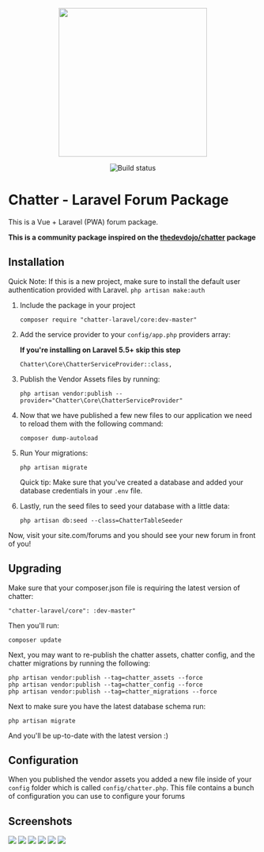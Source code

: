 <p align="center"><img width="300" src="https://raw.githubusercontent.com/chatter-laravel/core/master/public/assets/images/logo.png"></p>

<p align="center">
<img src="https://github.styleci.io/repos/7548986/shield?style=flat" alt="Build status">
</p>

# Chatter - Laravel Forum Package

This is a Vue + Laravel (PWA) forum package.

**This is a community package inspired on the [thedevdojo/chatter](https://github.com/thedevdojo/chatter) package**

## Installation

Quick Note: If this is a new project, make sure to install the default user authentication provided with Laravel. `php artisan make:auth`

1. Include the package in your project

    ```
    composer require "chatter-laravel/core:dev-master"
    ```

2. Add the service provider to your `config/app.php` providers array:

   **If you're installing on Laravel 5.5+ skip this step**

    ```
    Chatter\Core\ChatterServiceProvider::class,
    ```

3. Publish the Vendor Assets files by running:

    ```
    php artisan vendor:publish --provider="Chatter\Core\ChatterServiceProvider"
    ```

4. Now that we have published a few new files to our application we need to reload them with the following command:

    ```
    composer dump-autoload
    ```

5. Run Your migrations:

    ```
    php artisan migrate
    ```

    Quick tip: Make sure that you've created a database and added your database credentials in your `.env` file.

6. Lastly, run the seed files to seed your database with a little data:

    ```
    php artisan db:seed --class=ChatterTableSeeder
    ```

Now, visit your site.com/forums and you should see your new forum in front of you!

## Upgrading

Make sure that your composer.json file is requiring the latest version of chatter:

```
"chatter-laravel/core": :dev-master"
```

Then you'll run:

```
composer update
```

Next, you may want to re-publish the chatter assets, chatter config, and the chatter migrations by running the following:

```
php artisan vendor:publish --tag=chatter_assets --force
php artisan vendor:publish --tag=chatter_config --force
php artisan vendor:publish --tag=chatter_migrations --force
```

Next to make sure you have the latest database schema run:

```
php artisan migrate
```

And you'll be up-to-date with the latest version :)

## Configuration

When you published the vendor assets you added a new file inside of your `config` folder which is called `config/chatter.php`. This file contains a bunch of configuration you can use to configure your forums

## Screenshots
![](https://raw.githubusercontent.com/chatter-laravel/core/master/public/assets/images/laravel-chatter-forum.png)
![](https://raw.githubusercontent.com/chatter-laravel/core/master/public/assets/images/laravel-chatter-forum-2.png)
![](https://raw.githubusercontent.com/chatter-laravel/core/master/public/assets/images/laravel-chatter-forum-3.png)
![](https://raw.githubusercontent.com/chatter-laravel/core/master/public/assets/images/laravel-chatter-forum-mobile.png)
![](https://raw.githubusercontent.com/chatter-laravel/core/master/public/assets/images/laravel-chatter-forum-mobile-2.png)
![](https://raw.githubusercontent.com/chatter-laravel/core/master/public/assets/images/laravel-chatter-forum-mobile-3.png)
